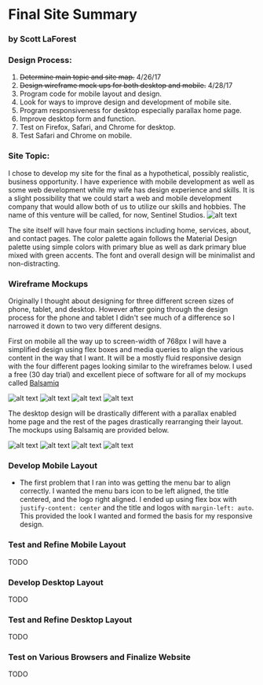 # Final Site Summary
### by Scott LaForest

### Design Process:
1. ~~Determine main topic and site map.~~ 4/26/17
2. ~~Design wireframe mock ups for both desktop and mobile.~~ 4/28/17
3. Program code for mobile layout and design.
4. Look for ways to improve design and development of mobile site.
5. Program responsiveness for desktop especially parallax home page.
6. Improve desktop form and function.
7. Test on Firefox, Safari, and Chrome for desktop.
8. Test Safari and Chrome on mobile.

### Site Topic:
I chose to develop my site for the final as a hypothetical, possibly realistic, business
opportunity. I have experience with mobile development as well as some web development while my
wife has design experience and skills. It is a slight possibility that we could start
a web and mobile development company that would allow both of us to utilize our skills and
hobbies. The name of this venture will be called, for now, Sentinel Studios.
![alt text](./img/sentinel-gb.png "Sentinel Studios Logo")

The site itself will have four main sections including home, services, about, and
contact pages. The color palette again follows the Material Design palette using simple colors
with primary blue as well as dark primary blue mixed with green accents. The font and overall
design will be minimalist and non-distracting.

### Wireframe Mockups
Originally I thought about designing for three different screen sizes of phone, tablet,
and desktop. However after going through the design process for the phone and tablet I
didn't see much of a difference so I narrowed it down to two very different designs.

First on mobile all the way up to screen-width of 768px I will have a simplified
design using flex boxes and media queries to align the various content in the way that
I want. It will be a mostly fluid responsive design with the four different pages looking
similar to the wireframes below. I used a free (30 day trial) and excellent piece of software for all of my mockups called [Balsamiq](https://balsamiq.com/)

![alt text](./img/mobileHome.png "Mobile Home Mockup")
![alt text](./img/mobileServices.png "Mobile Services Mockup")
![alt text](./img/mobileAbout.png "Mobile About Mockup")
![alt text](./img/mobileContact.png "Mobile Contact Mockup")

The desktop design will be drastically different with a parallax enabled home page
and the rest of the pages drastically rearranging their layout. The mockups using Balsamiq are
provided below.

![alt text](./img/desktopHome.png "Desktop Home Mockup")
![alt text](./img/desktopServices.png "Desktop Services Mockup")
![alt text](./img/desktopAbout.png "Desktop About Mockup")
![alt text](./img/desktopContact.png "Desktop Contact Mockup")

### Develop Mobile Layout
- The first problem that I ran into was getting the menu bar to align correctly. I wanted the menu bars
icon to be left aligned, the title centered, and the logo right aligned. I ended up using flex box
with `justify-content: center` and the title and logos with `margin-left: auto`. This provided the look I wanted and formed the basis for my responsive design.

### Test and Refine Mobile Layout
TODO

### Develop Desktop Layout
TODO

### Test and Refine Desktop Layout
TODO

### Test on Various Browsers and Finalize Website
TODO

